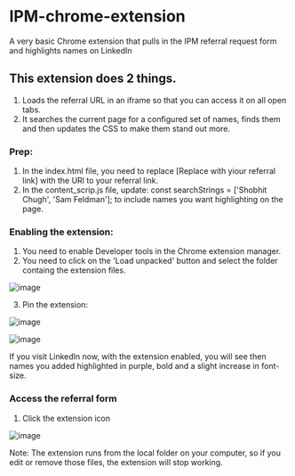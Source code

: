 # IPM-chrome-extension
A very basic Chrome extension that pulls in the IPM referral request form and highlights names on LinkedIn

## This extension does 2 things.
1. Loads the referral URL in an iframe so that you can access it on all open tabs.
2. It searches the current page for a configured set of names, finds them and then updates the CSS to make them stand out more.

### Prep:
1. In the index.html file, you need to replace [Replace with yiour referral link] with the URl to your referral link.
2. In the content_scrip.js file, update: const searchStrings = ['Shobhit Chugh', 'Sam Feldman']; to include names you want highlighting on the page.

### Enabling the extension:
1. You need to enable Developer tools in the Chrome extension manager.
2. You need to click on the 'Load unpacked' button and select the folder containg the extension files.

![image](https://github.com/Gavin-Steele/IPM-chrome-extension/assets/5500139/0e1caadc-b9a1-43f3-adfe-3231af301c77)

3. Pin the extension:

![image](https://github.com/Gavin-Steele/IPM-chrome-extension/assets/5500139/f2f6c0bc-a283-4223-b1ef-ebb0e5899d65)

![image](https://github.com/Gavin-Steele/IPM-chrome-extension/assets/5500139/806a7fc4-c3d0-4c7c-a8a8-ec335da3e792)


If you visit LinkedIn now, with the extension enabled, you will see then names you added highlighted in purple, bold and a slight increase in font-size.

### Access the referral form
1. Click the extension icon

![image](https://github.com/Gavin-Steele/IPM-chrome-extension/assets/5500139/2c0334f9-a7ce-404e-bb51-0e60abf58d19)



Note: The extension runs from the local folder on your computer, so if you edit or remove those files, the extension will stop working.
